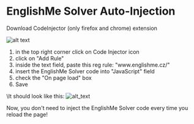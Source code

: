 # EnglishMe Solver Auto-Injection
 Download CodeInjector (only firefox and chrome) extension
 
 
 
 ![alt text](https://github.com/Altwer/englishme-solverrrr/blob/main/codeinjlogo.png) 
 1. in the top right corner click on Code Injector icon
 2. click on "Add Rule"
 3. inside the text field, paste this reg rule: "www\.englishme\.cz\/" 
 4. insert the EnglishMe Solver code into "JavaScript" field
 5. check the "On page load" box
 6. Save 
 
 \It should look like this:
 ![alt_text](https://github.com/Altwer/englishme-solverrrr/blob/main/codeinjmenu.png)  
   
   
   
   
   
 Now, you don't need to inject the EnglishMe Solver code every time you reload the page!
